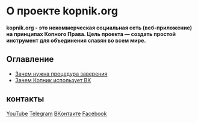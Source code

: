 # О проекте kopnik.org

**kopnik.org - это некоммерческая социальная сеть (веб-приложение) на принципах Копного Права. Цель проекта — создать простой инструмент для объединения славян во всем мире.**

## Оглавление

- [Зачем нужна процедура заверения](witness/readme.md)
- [Зачем Копник использует ВК](vk/readme.md)

[comment]: <> (- [Наши контакты]&#40;#Наши-контакты&#41;)

## контакты

[YouTube](https://www.youtube.com/channel/UCJRtg8s94PTFXEfZ6sEnlGw) [Telegram](https://t.me/kopnik_org) [ВКонтакте](https://vk.com/kopnik_org) [Facebook](https://www.facebook.com/kopnik.org)    

